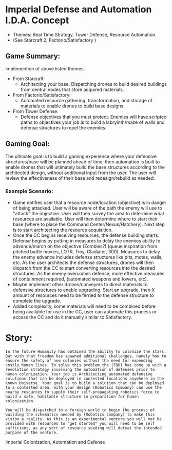 # Imperial Defense and Automation I.D.A. Concept
- Themes: Real Time Strategy, Tower Defense, Resource Automation.
- (See Starcraft 2, Factorio/Satisfactory )

## Game Summary:
Implemention of above listed themes:
- From Starcraft:
    - Architecting your base, Dispatching drones to build desired buildings from central nodes that store acquired materials.
- From Factorio/Satisfactory:
    - Automated resource gathering, transformation, and storage of materials to enable drones to build base designs.
- From Tower Defense:
    - Defense objectives that you must protect. Enemies will have scripted paths to objectives your job is to build a labryinth/maze of walls and defense structures to repel the enemies.

## Gaming Goal:
The ultimate goal is to build a gaming experience where your defensive structures/base will be planned ahead of time, then automation is built to enable drones that will ultimately build the base structures according to the architected design, without additional input from the user. The user will review the effectiveness of their base and redesign/rebuild as needed.

### Example Scenario:
- Game notifies user that a resource node/location (objective) is in danger of being attacked. User will be aware of the path the enemy will use to "attack" the objective. User will then survey the area to determine what resources are available. User will then determine where to start their base (where to place the Command Center/Nexus/Hatchery). Next step is to start architecting the resource acquisition.
- Once the CC begins receiving resources, the defense building starts. Defense begins by putting in measures to delay the enemies ability to advance/march on the objective (Zombies?) (queue inspiration from pitched battle movies, LOTR, Troy, Gladiator, 300). Measures to delay the enemy advance includes defense structures like pits, motes, walls, etc. As the user architects the defense structures, drones will then dispatch from the CC to start converting resources into the desired structures. As the enemy overcomes defense, more effective measures of containment required, (automated weapons and towers, etc).
- Maybe implement other drones/conveyers to direct materials to defensive structures to enable upgrading. Start an upgrade, then X amount of resources need to be ferried to the defense structure to complete the upgrade.
- Added complexity, some materials will need to be combined before being available for use in the CC, user can automate this process or access the CC and do it manually similar to Satisfactory.

# Story:
    In the future Humanity has obtained the ability to colonize the stars. But with that freedom has spawned additional challenges, namely how to ensure the safety of new colonies without the need for expending costly human lives. To solve this problem the (TBD) has come up with a revolution strategy involving the automation of defenses prior to human colonization. Your job is Architecting automated defensive solutions that can be deployed in contested locations anywhere in the known Universe. Your goal is to build a solution that can be deployed to a contested area, with your design (Robotics Company) can use the nearby resources to supply their self-propagating robotics force to build a safe, habitable structure in preparation for human colonization.
    
    You will be dispatched to a foreign world to begin the process of building the schematics needed by (Robotics Company) to make this vision a reality. As this is an experimental venture you will not be provided with resources to "get started" you will need to be self sufficient, as any sort of resource seeding will defeat the intended purpose of the venture.

Imperial Colonization, Automation and Defense